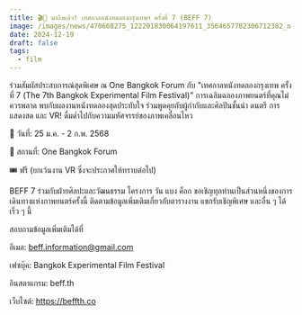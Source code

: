 ```yaml
---
title: 🎬🌟 มาถึงแล้ว! เทศกาลหนังทดลองกรุงเทพฯ ครั้งที่ 7 (BEFF 7)
image: /images/news/470668275_122201830064197611_3564657782306712382_n-1-.jpg
date: 2024-12-19
draft: false
tags:
  - film
---
```

ร่วมสัมผัสประสบการณ์สุดพิเศษ ณ One Bangkok Forum กับ "เทศกาลหนังทดลองกรุงเทพ ครั้งที่ 7 (The 7th Bangkok Experimental Film Festival)" การเฉลิมฉลองภาพยนตร์ที่คุณไม่ควรพลาด พบกับผลงานหนังทดลองสุดประทับใจ ร่วมพูดคุยกับผู้กำกับและศิลปินชั้นนำ ดนตรี การแสดงสด และ VR! ดื่มด่ำไปกับความมหัศจรรย์ของภาพเคลื่อนไหว



📅 วันที่: 25 ม.ค. - 2 ก.พ. 2568

📍 สถานที่: One Bangkok Forum

🎟️ ฟรี (ยกเว้นงาน VR ซึ่งจะประกาศให้ทราบต่อไป)



BEFF 7 ร่วมกับฝ่ายศิลปะและวัฒนธรรม โครงการ วัน แบง ค็อก ขอเชิญทุกท่านเป็นส่วนหนึ่งของการเดินทางแห่งภาพยนตร์ครั้งนี้ ติดตามข้อมูลเพิ่มเติมเกี่ยวกับตารางงาน แขกรับเชิญพิเศษ และอื่น ๆ ได้เร็ว ๆ นี้



สอบถามข้อมูลเพิ่มเติมได้ที่

อีเมล: beff.information@gmail.com

เฟซบุ๊ค: Bangkok Experimental Film Festival

อินสตาแกรม: beff.th

เว็บไซต์: https://beffth.co

